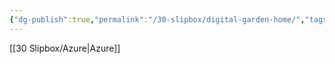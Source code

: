```yaml
---
{"dg-publish":true,"permalink":"/30-slipbox/digital-garden-home/","tags":["notes","gardenEntry"]}
---
```



[[30 Slipbox/Azure\|Azure]]
